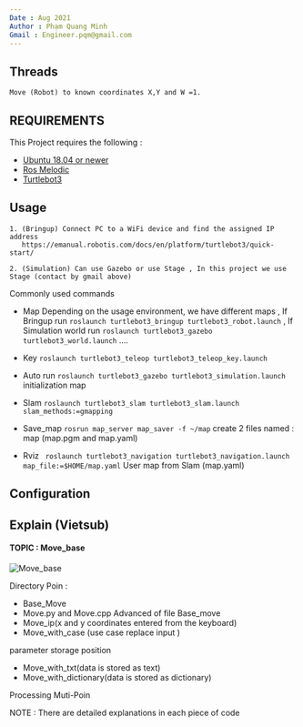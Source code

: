 ```yaml
---
Date : Aug 2021
Author : Phạm Quang Minh 
Gmail : Engineer.pqm@gmail.com
---
```


## Threads
    Move (Robot) to known coordinates X,Y and W =1.

## REQUIREMENTS
This Project requires the following :

 * [Ubuntu 18.04 or newer](https://ubuntu.com/download/desktop)
 * [Ros Melodic](http://wiki.ros.org/melodic/Installation/Ubuntu)
 * [Turtlebot3](https://emanual.robotis.com/docs/en/platform/turtlebot3/quick-start/)
 
## Usage
    1. (Bringup) Connect PC to a WiFi device and find the assigned IP address 
       https://emanual.robotis.com/docs/en/platform/turtlebot3/quick-start/
       
    2. (Simulation) Can use Gazebo or use Stage , In this project we use Stage (contact by gmail above)

       
Commonly used commands

- Map
Depending on the usage environment, we have different maps , If Bringup run `roslaunch turtlebot3_bringup turtlebot3_robot.launch` , If Simulation world run `roslaunch turtlebot3_gazebo turtlebot3_world.launch` ....


- Key
`roslaunch turtlebot3_teleop turtlebot3_teleop_key.launch`

- Auto run
`roslaunch turtlebot3_gazebo turtlebot3_simulation.launch` initialization map

- Slam
`roslaunch turtlebot3_slam turtlebot3_slam.launch slam_methods:=gmapping`


- Save_map
`rosrun map_server map_saver -f ~/map` create 2 files named : map (map.pgm and map.yaml)

- Rviz 
` roslaunch turtlebot3_navigation turtlebot3_navigation.launch map_file:=$HOME/map.yaml` User map from Slam (map.yaml)


## Configuration



## Explain (Vietsub)

#### TOPIC : Move_base 

![Move_base](http://library.isr.ist.utl.pt/docs/roswiki/attachments/move_base/overview_tf.png)


Directory Poin : 
- Base_Move 
- Move.py and Move.cpp Advanced of file Base_move
- Move_ip(x and y coordinates entered from the keyboard)
- Move_with_case (use case replace input )

parameter storage position 

- Move_with_txt(data is stored as text)
- Move_with_dictionary(data is stored as dictionary)


Processing Muti-Poin

NOTE : There are detailed explanations in each piece of code
